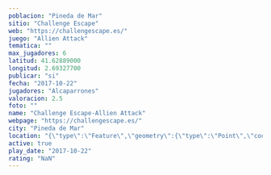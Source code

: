 ```yaml
---
poblacion: "Pineda de Mar"
sitio: "Challenge Escape"
web: "https://challengescape.es/"
juego: "Allien Attack"
tematica: ""
max_jugadores: 6
latitud: 41.62889000
longitud: 2.69327700
publicar: "si"
fecha: "2017-10-22"
jugadores: "Alcaparrones"
valoracion: 2.5
foto: ""
name: "Challenge Escape-Allien Attack"
webpage: "https://challengescape.es/"
city: "Pineda de Mar"
location: "{\"type\":\"Feature\",\"geometry\":{\"type\":\"Point\",\"coordinates\":[2.693277,41.62889]}}"
active: true
play_date: "2017-10-22"
rating: "NaN"
---
```

